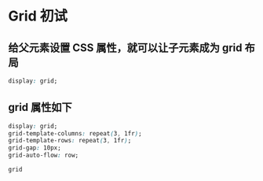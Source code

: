 # Grid 初试

## 给父元素设置 CSS 属性，就可以让子元素成为 grid 布局

```css
display: grid;
```

## grid 属性如下

```css
display: grid;
grid-template-columns: repeat(3, 1fr);
grid-template-rows: repeat(3, 1fr);
grid-gap: 10px;
grid-auto-flow: row;
```

```css
grid
```
